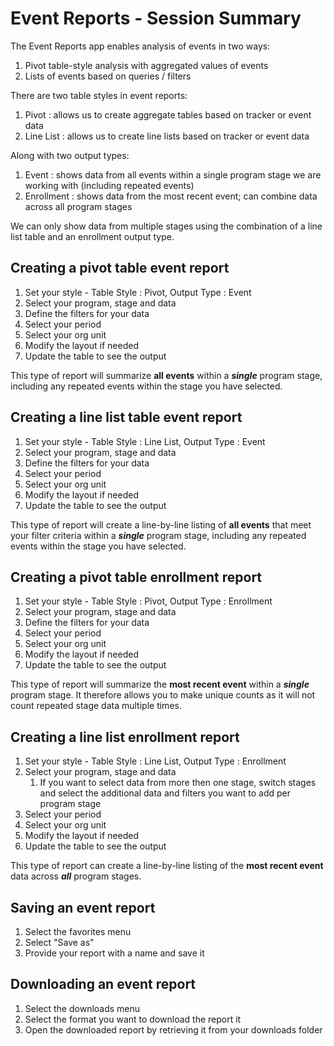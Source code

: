 # Event Reports - Session Summary

The Event Reports app enables analysis of events in two ways:
1. Pivot table-style analysis with aggregated values of events
2. Lists of events based on queries / filters

There are two table styles in event reports:
1. Pivot : allows us to create aggregate tables based on tracker or event data
2. Line List : allows us to create line lists based on tracker or event data

Along with two output types:
1. Event :  shows data from all events within a single program stage we are working with (including repeated events)
2. Enrollment :  shows data from the most recent event; can combine data across all program stages

We can only show data from multiple stages using the combination of a line list table and an enrollment output type.

## Creating a pivot table event report

1. Set your style  - Table Style : Pivot, Output Type : Event
2. Select your program, stage and data
3. Define the filters for your data
4. Select your period
5. Select your org unit
6. Modify the layout if needed
7. Update the table to see the output

This type of report will summarize **all events** within a ***single*** program stage, including any repeated events within the stage you have selected.

## Creating a line list table event report

1. Set your style  - Table Style : Line List, Output Type : Event
2. Select your program, stage and data
3. Define the filters for your data
4. Select your period
5. Select your org unit
6. Modify the layout if needed
7. Update the table to see the output

This type of report will create a line-by-line listing of **all events** that meet your filter criteria within a ***single*** program stage, including any repeated events within the stage you have selected.

## Creating a pivot table enrollment report

1. Set your style  - Table Style : Pivot, Output Type : Enrollment
2. Select your program, stage and data
3. Define the filters for your data
4. Select your period
5. Select your org unit
6. Modify the layout if needed
7. Update the table to see the output

This type of report will summarize the **most recent event** within a ***single*** program stage. It therefore  allows you to make unique counts as it will not count repeated stage data multiple times.

## Creating a line list enrollment report

1. Set your style  - Table Style : Line List, Output Type : Enrollment
2. Select your program, stage and data
   1. If you want to select data from more then one stage, switch stages and select the additional data and filters you want to add per program stage
3. Select your period
4. Select your org unit
5. Modify the layout if needed
6. Update the table to see the output

This type of report can create a line-by-line listing of the **most recent event** data across ***all*** program stages. 

## Saving an event report

1. Select the favorites menu
2. Select "Save as"
3. Provide your report with a name and save it

## Downloading an event report

1. Select the downloads menu
2. Select the format you want to download the report it
3. Open the downloaded report by retrieving it from your downloads folder